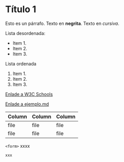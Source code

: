 # Título 1

Esto es un párrafo. Texto en __negrita__. Texto en _cursiva_.

Lista desordenada:
* Item 1.
* Item 2.
* Item 3.
  
Lista ordenada
1. Item 1.
2. Item 2.
3. Item 3.

[Enlade a W3C Schools](https://www.w3schools.com)

[Enlade a ejemplo.md](./ejemplo1.md)



| Column | Column | Column |
|--------|--------|--------|
|file    | file   |file    |
|file    |file    |file    |



`<form>` xxxx

```
xxx
```
